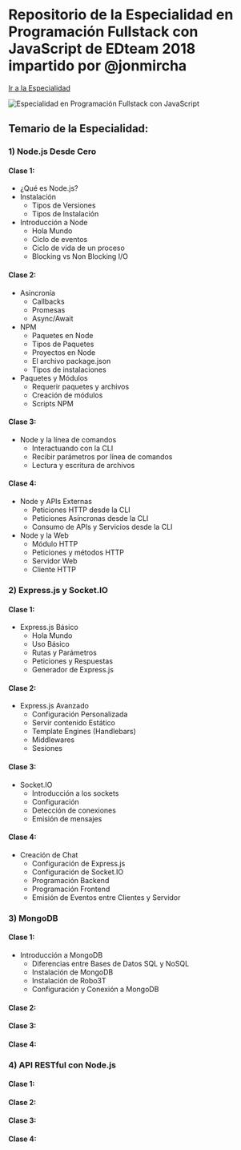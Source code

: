# Repositorio de la Especialidad en Programación Fullstack con JavaScript de EDteam 2018 impartido por @jonmircha

[Ir a la Especialidad](https://ed.team/especialidades/js-fullstack)

![Especialidad en Programación Fullstack con JavaScript](https://ed.team/sites/default/files/2018-06/fullstack-js.jpg)

## Temario de la Especialidad:

### 1) Node.js Desde Cero

#### Clase 1:

* ¿Qué es Node.js?
* Instalación
  * Tipos de Versiones
  * Tipos de Instalación
* Introducción a Node
  * Hola Mundo
  * Ciclo de eventos
  * Ciclo de vida de un proceso
  * Blocking vs Non Blocking I/O

#### Clase 2:

* Asincronía
  * Callbacks
  * Promesas
  * Async/Await
* NPM
  * Paquetes en Node
  * Tipos de Paquetes
  * Proyectos en Node
  * El archivo package.json
  * Tipos de instalaciones
* Paquetes y Módulos
  * Requerir paquetes y archivos
  * Creación de módulos
  * Scripts NPM

#### Clase 3:

* Node y la línea de comandos
  * Interactuando con la CLI
  * Recibir parámetros por línea de comandos
  * Lectura y escritura de archivos

#### Clase 4:

* Node y APIs Externas
  * Peticiones HTTP desde la CLI
  * Peticiones Asíncronas desde la CLI
  * Consumo de APIs y Servicios desde la CLI
* Node y la Web
  * Módulo HTTP
  * Peticiones y métodos HTTP
  * Servidor Web
  * Cliente HTTP

### 2) Express.js y Socket.IO

#### Clase 1:

* Express.js Básico
  * Hola Mundo
  * Uso Básico
  * Rutas y Parámetros
  * Peticiones y Respuestas
  * Generador de Express.js

#### Clase 2:

* Express.js Avanzado
  * Configuración Personalizada
  * Servir contenido Estático
  * Template Engines (Handlebars)
  * Middlewares
  * Sesiones

#### Clase 3:

* Socket.IO
  * Introducción a los sockets
  * Configuración
  * Detección de conexiones
  * Emisión de mensajes

#### Clase 4:

* Creación de Chat
  * Configuración de Express.js
  * Configuración de Socket.IO
  * Programación Backend
  * Programación Frontend
  * Emisión de Eventos entre Clientes y Servidor

### 3) MongoDB

#### Clase 1:

* Introducción a MongoDB
  * Diferencias entre Bases de Datos SQL y NoSQL
  * Instalación de MongoDB
  * Instalación de Robo3T
  * Configuración y Conexión a MongoDB

#### Clase 2:

#### Clase 3:

#### Clase 4:

### 4) API RESTful con Node.js

#### Clase 1:

#### Clase 2:

#### Clase 3:

#### Clase 4:
